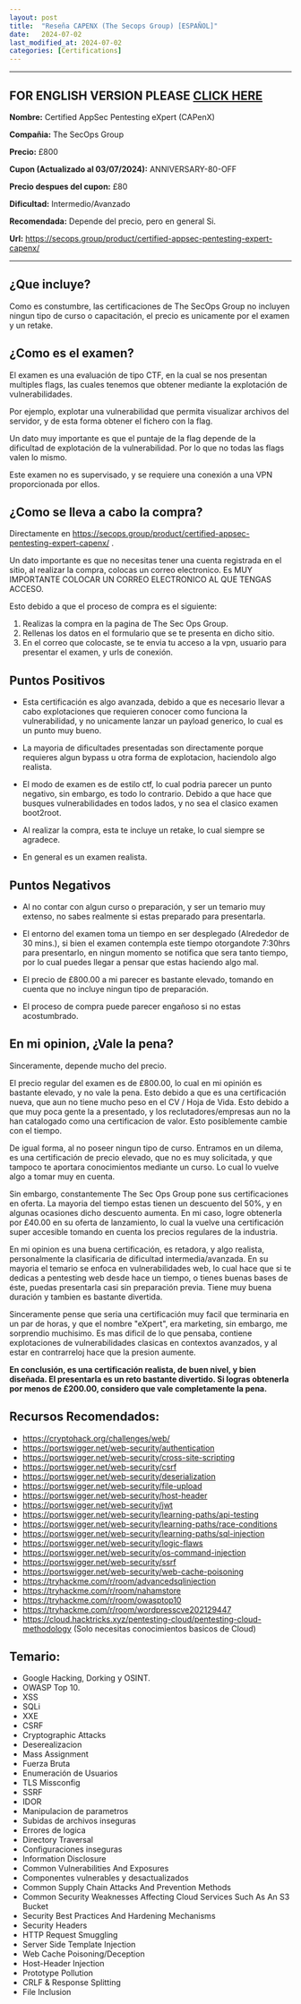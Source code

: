 ```yaml
---
layout: post
title:  "Reseña CAPENX (The Secops Group) [ESPAÑOL]"
date:   2024-07-02
last_modified_at: 2024-07-02
categories: [Certifications]
---
```


---

**FOR ENGLISH VERSION PLEASE [CLICK HERE][click-here]**
---

**Nombre:** Certified AppSec Pentesting eXpert (CAPenX)

**Compañia:** The SecOps Group

**Precio:** £800

**Cupon (Actualizado al 03/07/2024):** ANNIVERSARY-80-OFF

**Precio despues del cupon:** £80

**Dificultad:** Intermedio/Avanzado

**Recomendada:** Depende del precio, pero en general Si.

**Url:** https://secops.group/product/certified-appsec-pentesting-expert-capenx/

---



## ¿Que incluye?

Como es constumbre, las certificaciones de The SecOps Group no incluyen ningun tipo de curso o capacitación, el precio es unicamente por el examen y un retake.


## ¿Como es el examen?

El examen es una evaluación de tipo CTF, en la cual se nos presentan multiples flags, las cuales tenemos que obtener mediante la explotación de vulnerabilidades.

Por ejemplo, explotar una vulnerabilidad que permita visualizar archivos del servidor, y de esta forma obtener el fichero con la flag.

Un dato muy importante es que el puntaje de la flag depende de la dificultad de explotación de la vulnerabilidad. Por lo que no todas las flags valen lo mismo.

Este examen no es supervisado, y se requiere una conexión a una VPN proporcionada por ellos.


## ¿Como se lleva a cabo la compra?

Directamente en https://secops.group/product/certified-appsec-pentesting-expert-capenx/ .

Un dato importante es que no necesitas tener una cuenta registrada en el sitio, al realizar la compra, colocas un correo electronico. Es MUY IMPORTANTE COLOCAR UN CORREO ELECTRONICO AL QUE TENGAS ACCESO.

Esto debido a que el proceso de compra es el siguiente:

1. Realizas la compra en la pagina de The Sec Ops Group.
2. Rellenas los datos en el formulario que se te presenta en dicho sitio.
3. En el correo que colocaste, se te envia tu acceso a la vpn, usuario para presentar el examen, y urls de conexión.

## Puntos Positivos

* Esta certificación es algo avanzada, debido a que es necesario llevar a cabo explotaciones que requieren conocer como funciona la vulnerabilidad, y no unicamente lanzar un payload generico, lo cual es un punto muy bueno.

* La mayoria de dificultades presentadas son directamente porque requieres algun bypass u otra forma de explotacion, haciendolo algo realista.

* El modo de examen es de estilo ctf, lo cual podria parecer un punto negativo, sin embargo, es todo lo contrario. Debido a que hace que busques vulnerabilidades en todos lados, y no sea el clasico examen boot2root.

* Al realizar la compra, esta te incluye un retake, lo cual siempre se agradece.

* En general es un examen realista.

## Puntos Negativos

* Al no contar con algun curso o preparación, y ser un temario muy extenso, no sabes realmente si estas preparado para presentarla.

* El entorno del examen toma un tiempo en ser desplegado (Alrededor de 30 mins.), si bien el examen contempla este tiempo otorgandote 7:30hrs para presentarlo, en ningun momento se notifica que sera tanto tiempo, por lo cual puedes llegar a pensar que estas haciendo algo mal.

* El precio de £800.00 a mi parecer es bastante elevado, tomando en cuenta que no incluye ningun tipo de preparación.

* El proceso de compra puede parecer engañoso si no estas acostumbrado.

## En mi opinion, ¿Vale la pena?

Sinceramente, depende mucho del precio.

El precio regular del examen es de £800.00, lo cual en mi opinión es bastante elevado, y no vale la pena. Esto debido a que es una certificación nueva, que aun no tiene mucho peso en el CV / Hoja de Vida. Esto debido a que muy poca gente la a presentado, y los reclutadores/empresas aun no la han catalogado como una certificacion de valor. Esto posiblemente cambie con el tiempo.

De igual forma, al no poseer ningun tipo de curso. Entramos en un dilema, es una certificación de precio elevado, que no es muy solicitada, y que tampoco te aportara conocimientos mediante un curso. Lo cual lo vuelve algo a tomar muy en cuenta.

Sin embargo, constantemente The Sec Ops Group pone sus certificaciones en oferta. La mayoria del tiempo estas tienen un descuento del 50%, y en algunas ocasiones dicho descuento aumenta. En mi caso, logre obtenerla por £40.00 en su oferta de lanzamiento, lo cual la vuelve una certificación super accesible tomando en cuenta los precios regulares de la industria.

En mi opinion es una buena certificación, es retadora, y algo realista, personalmente la clasificaria de dificultad intermedia/avanzada. En su mayoria el temario se enfoca en vulnerabilidades web, lo cual hace que si te dedicas a pentesting web desde hace un tiempo, o tienes buenas bases de éste, puedas presentarla casi sin preparación previa. Tiene muy buena duración y tambien es bastante divertida.

Sinceramente pense que seria una certificación muy facil que terminaria en un par de horas, y que el nombre "eXpert", era marketing, sin embargo, me sorprendio muchisimo. Es mas dificil de lo que pensaba, contiene explotaciones de vulnerabilidades clasicas en contextos avanzados, y al estar en contrarreloj hace que la presion aumente.

**En conclusión, es una certificación realista, de buen nivel, y bien diseñada. El presentarla es un reto bastante divertido. Si logras obtenerla por menos de £200.00, considero que vale completamente la pena.**

## Recursos Recomendados:

* https://cryptohack.org/challenges/web/
* https://portswigger.net/web-security/authentication
* https://portswigger.net/web-security/cross-site-scripting
* https://portswigger.net/web-security/csrf
* https://portswigger.net/web-security/deserialization
* https://portswigger.net/web-security/file-upload
* https://portswigger.net/web-security/host-header
* https://portswigger.net/web-security/jwt
* https://portswigger.net/web-security/learning-paths/api-testing
* https://portswigger.net/web-security/learning-paths/race-conditions
* https://portswigger.net/web-security/learning-paths/sql-injection
* https://portswigger.net/web-security/logic-flaws
* https://portswigger.net/web-security/os-command-injection
* https://portswigger.net/web-security/ssrf
* https://portswigger.net/web-security/web-cache-poisoning
* https://tryhackme.com/r/room/advancedsqlinjection
* https://tryhackme.com/r/room/nahamstore
* https://tryhackme.com/r/room/owasptop10
* https://tryhackme.com/r/room/wordpresscve202129447
* https://cloud.hacktricks.xyz/pentesting-cloud/pentesting-cloud-methodology (Solo necesitas conocimientos basicos de Cloud)

## Temario:

* Google Hacking, Dorking y OSINT.
* OWASP Top 10.
* XSS
* SQLi
* XXE
* CSRF
* Cryptographic Attacks
* Deserealizacion
* Mass Assignment
* Fuerza Bruta
* Enumeración de Usuarios
* TLS Missconfig
* SSRF
* IDOR
* Manipulacion de parametros
* Subidas de archivos inseguras
* Errores de logica
* Directory Traversal
* Configuraciones inseguras
* Information Disclosure
* Common Vulnerabilities And Exposures
* Componentes vulnerables y desactualizados
* Common Supply Chain Attacks And Prevention Methods
* Common Security Weaknesses Affecting Cloud Services Such As An S3 Bucket
* Security Best Practices And Hardening Mechanisms
* Security Headers
* HTTP Request Smuggling
* Server Side Template Injection
* Web Cache Poisoning/Deception
* Host-Header Injection
* Prototype Pollution
* CRLF & Response Splitting
* File Inclusion

[click-here]: https://k3vzz.com/blog/2024/07/02/review-capenx-english
